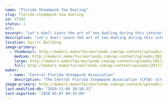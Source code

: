 ```yaml
---
name: "Florida Steampunk Tea Dueling"
slug: florida-steampunk-tea-dueling
id: 37202
status: 1
url: 
excerpt: "Let's duel! Learn the art of tea dueling during this interactive competition of skill and unwavering nerve. "
description: "Let's duel! Learn the art of tea dueling during this interactive competition of skill and unwavering nerve. Hosted by the Central Florida Steampunk Association, after a short presentation of the rules, duelists will take their seats to compete. Spaces are limited. Volunteer duelists will have the opportunity to register at the beginning of the duel. Must be 18 years or older. May your biscuits be crisp and your nom absolutely sublime!"
location: Spirit Building
image-primary:
  - thumbnail: http://makers.makerfaireorlando.com/wp-content/uploads/2017/10/Adobe-Spark-3-1-150x150.jpg
    medium: http://makers.makerfaireorlando.com/wp-content/uploads/2017/10/Adobe-Spark-3-1-300x169.jpg
    large: http://makers.makerfaireorlando.com/wp-content/uploads/2017/10/Adobe-Spark-3-1-1024x576.jpg
    full: http://makers.makerfaireorlando.com/wp-content/uploads/2017/10/Adobe-Spark-3-1.jpg
maker:
  - name: "Central Florida Steampunk Association"
    description: "The Central Florida Steampunk Association (CFSA) strives to bring Steampunk to anyone who is interested in the genre, or interested in learning how we make our props and costumes.  Our members have experience in leather working, jewelry making, sewing, prop making, simple wearable electronics, and much more.  We frequently hold classes in an effort to share our knowledge base and encourage learners to try new skills.  We'll have several items on display to showcase some of the skills and classes we have to offer.  "
image-primary: http://makers.makerfaireorlando.com/wp-content/uploads/2017/10/Adobe-Spark-1-1024x1024.jpg
last-modified-db: "2019-11-06 10:58:31"
last-exported: "2020-05-07 09:35:09"
---
```

